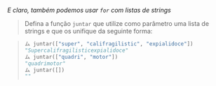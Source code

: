 _E claro, também podemos usar `for` com listas de strings_

> Defina a função `juntar` que utilize como parâmetro uma lista de strings e que os unifique da seguinte forma:

>
> ```python
> ム juntar(["super", "califragilistic", "expialidoce"])
> "Supercalifragilisticexpialidoce"
> ム juntar(["quadri", "motor"])
> "quadrimotor"
> ム juntar([])
> ""
> ```
